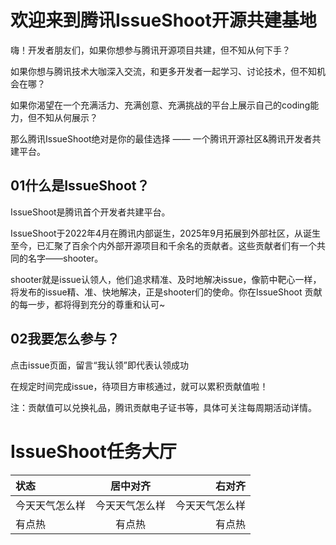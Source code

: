 # 欢迎来到腾讯IssueShoot开源共建基地
嗨！开发者朋友们，如果你想参与腾讯开源项目共建，但不知从何下手？

如果你想与腾讯技术大咖深入交流，和更多开发者一起学习、讨论技术，但不知机会在哪？

如果你渴望在一个充满活力、充满创意、充满挑战的平台上展示自己的coding能力，但不知从何展示？

那么腾讯IssueShoot绝对是你的最佳选择 —— 一个腾讯开源社区&腾讯开发者共建平台。
## 01什么是IssueShoot？
IssueShoot是腾讯首个开发者共建平台。

IssueShoot于2022年4月在腾讯内部诞生，2025年9月拓展到外部社区，从诞生至今，已汇聚了百余个内外部开源项目和千余名的贡献者。这些贡献者们有一个共同的名字——shooter。

shooter就是issue认领人，他们追求精准、及时地解决issue，像箭中靶心一样，将发布的issue精、准、快地解决，正是shooter们的使命。你在IssueShoot 贡献的每一步，都将得到充分的尊重和认可~
## 02我要怎么参与？
点击issue页面，留言“我认领”即代表认领成功

在规定时间完成issue，待项目方审核通过，就可以累积贡献值啦！

注：贡献值可以兑换礼品，腾讯贡献电子证书等，具体可关注每周期活动详情。

# IssueShoot任务大厅

|     状态      |     居中对齐    | 右对齐          | 
| :------         | :-----:         | -------:        |
| 今天天气怎么样  | 今天天气怎么样  | 今天天气怎么样  | 
|     有点热      |        有点热   |        有点热   | 
